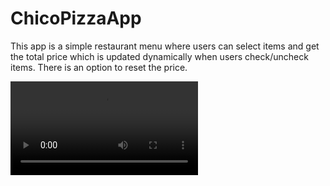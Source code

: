# ChicoPizzaApp
This app is a simple restaurant menu where users can select items and get the total price which is updated dynamically when users check/uncheck items. There is an option to reset the price.

![ChicoBurgersApp](https://github.com/Jo1910/ChicoPizzaApp/blob/master/ChicoBurgers.mp4)
